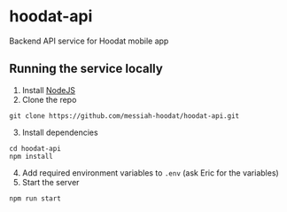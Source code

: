 # hoodat-api
Backend API service for Hoodat mobile app

## Running the service locally
1. Install [NodeJS](https://nodejs.org/en/)
2. Clone the repo
```
git clone https://github.com/messiah-hoodat/hoodat-api.git
```
3. Install dependencies
```
cd hoodat-api
npm install
```
4. Add required environment variables to `.env` (ask Eric for the variables)
5. Start the server
```
npm run start
```
